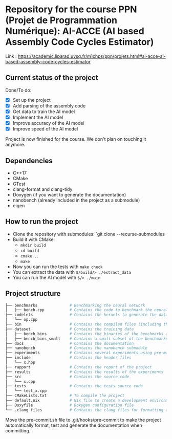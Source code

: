 # Repository for the course PPN (Projet de Programmation Numérique): AI-ACCE (AI based Assembly Code Cycles Estimator)

Link : <https://academic.liparad.uvsq.fr/m1chps/ppn/projets.html#ai-acce-ai-based-assembly-code-cycles-estimator>

## Current status of the project

Done/To do:

- [x] Set up the project
- [x] Add parsing of the assembly code
- [x] Get data to train the AI model
- [x] Implement the AI model
- [x] Improve accuracy of the AI model
- [x] Improve speed of the AI model

Project is now finished for the course. We don't plan on touching it anymore.

## Dependencies

- C++17
- CMake
- GTest
- clang-format and clang-tidy
- Doxygen (if you want to generate the documentation)
- nanobench (already included in the project as a submodule)
- eigen

## How to run the project

- Clone the repository with submodules: `git clone --recurse-submodules
- Build it with CMake:
  - `mkdir build`
  - `cd build`
  - `cmake ..`
  - `make`
- Now you can run the tests with `make check`
- You can extract the data with `$/build/> ./extract_data`
- You can run the AI model with `$/> ./main`

## Project structure

```r
├── benchmarks              # Benchmarking the neural network
│   ├── bench.cpp           # Contains the code to benchmark the neural network
├── codelets                # Contains the kernels to generate the data
│   └── op.cpp
├── bin                     # Contains the compiled files (including the tests and benchmarks)
├── dataset                 # Contains the training data
│   ├── bench_bins          # Contains the binaries of the benchmarks along with the cycles count
│   ├── bench_bins_small    # Contains a small subset of the benchmarks binaries for testing
├── docs                    # Contains the documentation
├── nanobench               # Contains the nanobench submodule
├── experiments             # Contains several experiments using pre-made frameworks we did not related to the main project
├── include                 # Contains the header files
│   └── x.hpp
├── rapport                 # Contains the report of the project
├── results                 # Contains the results of the experiments
├── src                     # Contains the source code
│   └── x.cpp
├── tests                   # Contains the tests source code
│   └── test_x.cpp
├── CMakeLists.txt          # To compile the project
├── default.nix             # Nix file to create a development environment
├── Doxyfile                # Doxygen configuration file
└── .clang files            # Contains the clang files for formatting and linting like .clang-format, .clang-tidy and .clangd
```

Move the pre-commit.sh file to .git/hooks/pre-commit to make the project automatically format, test and generate the documentation when committing.
